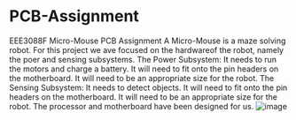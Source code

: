 # PCB-Assignment
EEE3088F Micro-Mouse PCB Assignment
A Micro-Mouse is a maze solving robot. For this project we ave focused on the hardwareof the robot, namely the poer and sensing subsystems.
The Power Subsystem:
It needs to run the motors and charge a battery.
It will need to fit onto the pin headers on the motherboard.
It will need to be an appropriate size for the robot.
The Sensing Subsystem:
It needs to detect objects.
It will need to fit onto the pin headers on the motherboard.
It will need to be an appropriate size for the robot.
The processor and motherboard have been designed for us.
![image](https://github.com/a-mkader/PCB-Assignment/assets/163734726/adeade09-d0c7-4884-b129-cedc638cf4bb)
